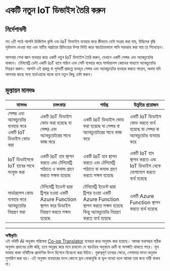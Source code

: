 <!--
CO_OP_TRANSLATOR_METADATA:
{
  "original_hash": "34010c663d96d5f419eda6ac2366a78d",
  "translation_date": "2025-08-27T12:14:32+00:00",
  "source_file": "2-farm/lessons/6-keep-your-plant-secure/assignment.md",
  "language_code": "bn"
}
-->
# একটি নতুন IoT ডিভাইস তৈরি করুন

## নির্দেশাবলী

গত ৬টি পাঠে আপনি ডিজিটাল কৃষি এবং IoT ডিভাইস ব্যবহার করে কীভাবে ডেটা সংগ্রহ করা যায়, উদ্ভিদের বৃদ্ধি পূর্বাভাস দেওয়া যায় এবং মাটির আর্দ্রতার রিডিংয়ের উপর ভিত্তি করে স্বয়ংক্রিয়ভাবে পানি সরবরাহ করা যায় তা শিখেছেন।

আপনার শেখা জ্ঞান ব্যবহার করে একটি নতুন IoT ডিভাইস তৈরি করুন, যেখানে একটি সেন্সর এবং অ্যাকচুয়েটর থাকবে। টেলিমেট্রি ডেটা একটি IoT হাবে পাঠান এবং সেটি ব্যবহার করে সার্ভারলেস কোডের মাধ্যমে অ্যাকচুয়েটর নিয়ন্ত্রণ করুন। আপনি এই প্রকল্প বা পূর্ববর্তী প্রকল্পে ব্যবহৃত সেন্সর এবং অ্যাকচুয়েটর ব্যবহার করতে পারেন, অথবা যদি আপনার কাছে অন্য হার্ডওয়্যার থাকে তবে নতুন কিছু চেষ্টা করুন।

## মূল্যায়ন মানদণ্ড

| মানদণ্ড | চমৎকার | পর্যাপ্ত | উন্নতির প্রয়োজন |
| -------- | --------- | -------- | ----------------- |
| সেন্সর এবং অ্যাকচুয়েটর ব্যবহার করে একটি IoT ডিভাইস কোড করা | একটি IoT ডিভাইস কোড করা হয়েছে যা সেন্সর এবং অ্যাকচুয়েটরের সাথে কাজ করে | একটি IoT ডিভাইস কোড করা হয়েছে যা সেন্সর বা অ্যাকচুয়েটরের সাথে কাজ করে | একটি IoT ডিভাইস কোড করতে ব্যর্থ হয়েছে যা সেন্সর বা অ্যাকচুয়েটর ব্যবহার করে |
| IoT ডিভাইসকে IoT হাবের সাথে সংযুক্ত করা | একটি IoT হাব স্থাপন করতে এবং টেলিমেট্রি পাঠাতে ও কমান্ড গ্রহণ করতে সক্ষম হয়েছে | একটি IoT হাব স্থাপন করতে এবং টেলিমেট্রি পাঠাতে বা কমান্ড গ্রহণ করতে সক্ষম হয়েছে | একটি IoT হাব স্থাপন করতে এবং IoT ডিভাইস থেকে যোগাযোগ করতে ব্যর্থ হয়েছে |
| সার্ভারলেস কোড ব্যবহার করে অ্যাকচুয়েটর নিয়ন্ত্রণ করা | টেলিমেট্রি ইভেন্ট দ্বারা ট্রিগার হওয়া একটি Azure Function স্থাপন করে ডিভাইস নিয়ন্ত্রণ করতে সক্ষম হয়েছে | টেলিমেট্রি ইভেন্ট দ্বারা ট্রিগার হওয়া একটি Azure Function স্থাপন করতে সক্ষম হয়েছে কিন্তু অ্যাকচুয়েটর নিয়ন্ত্রণ করতে ব্যর্থ হয়েছে | একটি Azure Function স্থাপন করতে ব্যর্থ হয়েছে |

---

**অস্বীকৃতি**:  
এই নথিটি AI অনুবাদ পরিষেবা [Co-op Translator](https://github.com/Azure/co-op-translator) ব্যবহার করে অনুবাদ করা হয়েছে। আমরা যথাসম্ভব সঠিক অনুবাদ প্রদানের চেষ্টা করি, তবে অনুগ্রহ করে মনে রাখবেন যে স্বয়ংক্রিয় অনুবাদে ত্রুটি বা অসঙ্গতি থাকতে পারে। মূল ভাষায় থাকা নথিটিকে প্রামাণিক উৎস হিসেবে বিবেচনা করা উচিত। গুরুত্বপূর্ণ তথ্যের ক্ষেত্রে, পেশাদার মানব অনুবাদ সুপারিশ করা হয়। এই অনুবাদ ব্যবহারের ফলে কোনো ভুল বোঝাবুঝি বা ভুল ব্যাখ্যা হলে আমরা তার জন্য দায়ী থাকব না।